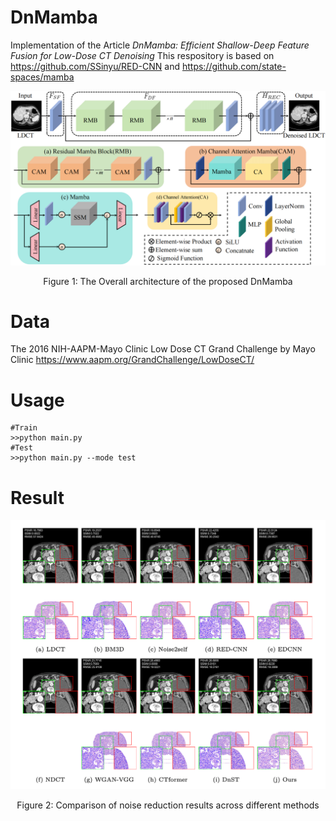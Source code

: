 # DnMamba
Implementation of the Article _DnMamba: Efficient Shallow-Deep Feature Fusion for Low-Dose CT Denoising_
This respository is based on https://github.com/SSinyu/RED-CNN and https://github.com/state-spaces/mamba

![Figure 1: The Overall architecture of the proposed DnMamba](./images/figure01.png)
<p align="center">Figure 1: The Overall architecture of the proposed DnMamba</p>

# Data
The 2016 NIH-AAPM-Mayo Clinic Low Dose CT Grand Challenge by Mayo Clinic https://www.aapm.org/GrandChallenge/LowDoseCT/

# Usage
```
#Train
>>python main.py
#Test
>>python main.py --mode test
```

# Result
![Figure 1: The Overall architecture of the proposed DnMamba](./images/result.png)
<p align="center">Figure 2: Comparison of noise reduction results across different methods</p>





